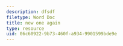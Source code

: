 ```yaml
---
description: dfsdf
filetype: Word Doc
title: new one again
type: resource
uid: 06c60922-9b73-460f-a934-9901599bde9e
---
```

